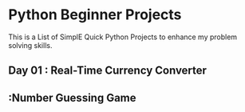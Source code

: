 # Python Beginner Projects
This is a List of SimplE Quick Python Projects to enhance my problem solving skills.<br>
## Day 01 : Real-Time Currency Converter
##         :Number Guessing Game